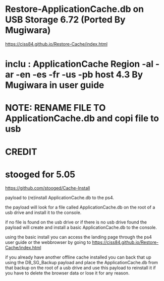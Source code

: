 # Restore-ApplicationCache.db on USB Storage 6.72 (Ported By Mugiwara)
https://ciss84.github.io/Restore-Cache/index.html

# inclu : ApplicationCache  Region -al -ar -en -es -fr -us -pb host 4.3 By Mugiwara in user guide 

# NOTE: RENAME FILE TO ApplicationCache.db and copi file to usb 

# CREDIT 
# stooged for 5.05 
https://github.com/stooged/Cache-Install

payload to (re)install ApplicationCache.db to the ps4.

the payload will look for a file called ApplicationCache.db on the root of a usb drive and install it to the console.

if no file is found on the usb drive or if there is no usb drive found the payload will create and install a basic ApplicationCache.db to the console.

using the basic install you can access the landing page through the ps4 user guide or the webbrowser by going to https://ciss84.github.io/Restore-Cache/index.html

if you already have another offline cache installed you can back that up using the DB_SG_Backup payload and place the ApplicationCache.db from that backup on the root of a usb drive and use this payload to reinstall it if you have to delete the browser data or lose it for any reason.
